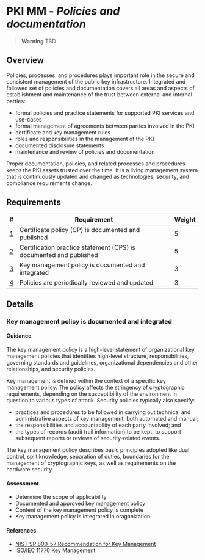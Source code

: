 # PKI MM - *Policies and documentation*

> **Warning**
> TBD

## Overview

Policies, processes, and procedures plays important role in the secure and consistent management of the public key infrastructure. Integrated and followed set of policies and documentation covers all areas and aspects of establishment and maintenance of the trust between external and internal parties:
- formal policies and practice statements for supported PKI services and use-cases
- formal management of agreements between parties involved in the PKI
- certificate and key management rules
- roles and responsibilities in the management of the PKI
- documented disclosure statements
- maintenance and review of policies and documentation

Proper documentation, policies, and related processes and procedures keeps the PKI assets trusted over the time. It is a living management system that is continuously updated and changed as technologies, security, and compliance requirements change.

## Requirements

| #                   | Requirement                                                        | Weight |
|---------------------|--------------------------------------------------------------------|--------|
| [1](#requirement-1) | Certificate policy (CP) is documented and published                | 5      |
| [2](#requirement-2) | Certification practice statement (CPS) is documented and published | 5      |
| [3](#requirement-3) | Key management policy is documented and integrated                 | 3      |
| [4](#requirement-4) | Policies are periodically reviewed and updated                     | 3      |

## Details

<a name="requirement-3"></a>
### Key management policy is documented and integrated

#### Guidance

The key management policy is a high-level statement of organizational key management policies that identifies high-level structure, responsibilities, governing standards and guidelines, organizational dependencies and other relationships, and security policies.

Key management is defined within the context of a specific key management policy. The policy affects the stringency of cryptographic requirements, depending on the susceptibility of the environment in question to various types of attack. Security policies typically also specify:
- practices and procedures to be followed in carrying out technical and administrative aspects of key management, both automated and manual;
- the responsibilities and accountability of each party involved; and
- the types of records (audit trail information) to be kept, to support subsequent reports or reviews of security-related events.

The key management policy describes basic principles adopted like dual control, split knowledge, separation of duties, boundaries for the management of cryptographic keys, as well as requirements on the hardware security.

#### Assessment

- Determine the scope of applicability
- Documented and approved key management policy
- Content of the key management policy is complete
- Key management policy is integrated in oraganization

#### References

- [NIST SP 800-57 Recommendation for Key Management](https://csrc.nist.gov/projects/key-management/key-management-guidelines)
- [ISO/IEC 11770 Key Management](https://www.iso.org/standard/53456.html)